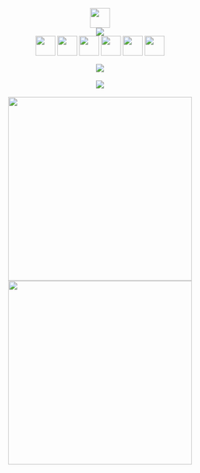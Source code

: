 <p align="center">
  <a href="#">
    <img height="40px" src="https://img.shields.io/badge/-Anshumaan_Kumar_Prasad-0d1117?style=for-the-badge"><br>
    <img src="https://img.shields.io/badge/-A_Junior_at_Information_Technology_&_Services-0d1117?style=for-the-badge">
  </a><br>
  <a href="https://www.linkedin.com/in/anshumaan-kumar-prasad-19-amino/"><img height="40px" src="https://img.shields.io/badge/--0d1117?style=for-the-badge&logo=LinkedIn&logoColor=0A66C2"></a>
  <a href="#"><img height="40px" src="https://img.shields.io/badge/--0d1117?style=for-the-badge&logo=Google-Earth"></a>
  <a href="mailto:anshumaankrprasad76@gmail.com"><img height="40px" src="https://img.shields.io/badge/--0d1117?style=for-the-badge&logo=Gmail"></a>
  <a href="https://instagram.com/anshumaankumarprasad"><img height="40px" src="https://img.shields.io/badge/--0d1117?style=for-the-badge&logo=Instagram"></a>
  <a href="https://discord.com/users/782637039526215717"><img height="40px" src="https://img.shields.io/badge/--0d1117?style=for-the-badge&logo=Discord"></a>
  <a href="https://twitter.com/aminostwt"><img height="40px" src="https://img.shields.io/badge/--0d1117?style=for-the-badge&logo=Twitter"></a>
</p>
<p align="center">
<img src="https://komarev.com/ghpvc/?username=amino19&style=flat-square&color=4c8ed9"><br><br>
<img src="https://activity-graph.herokuapp.com/graph?username=amino19&theme=dracula&bg_color=00000000&color=878787&line=4c8ed9&point=00000000&area=true&hide_border=true"><br><br>
<img width="370px" src="https://github-readme-stats.vercel.app/api?username=amino19&custom_title=In+Data+We+Trust&show_icons=true&hide_border=true&count_private=true&bg_color=00000000&title_color=58a6fe&text_color=878787&icon_color=58a6fe&cache_seconds=1800" />
<img width="370px" src="https://github-readme-streak-stats.herokuapp.com/?user=amino19&background=00000000&hide_border=true&stroke=878787&ring=4c8ed9&fire=4c8ed9&currStreakNum=878787&sideNums=878787&currStreakLabel=878787&sideLabels=878787&dates=878787" /><br>
</p>
